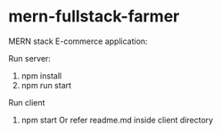 # mern-fullstack-farmer

MERN stack E-commerce application:

Run server:
1. npm install
2. npm run start

Run client
1. npm start
Or refer readme.md inside client directory
